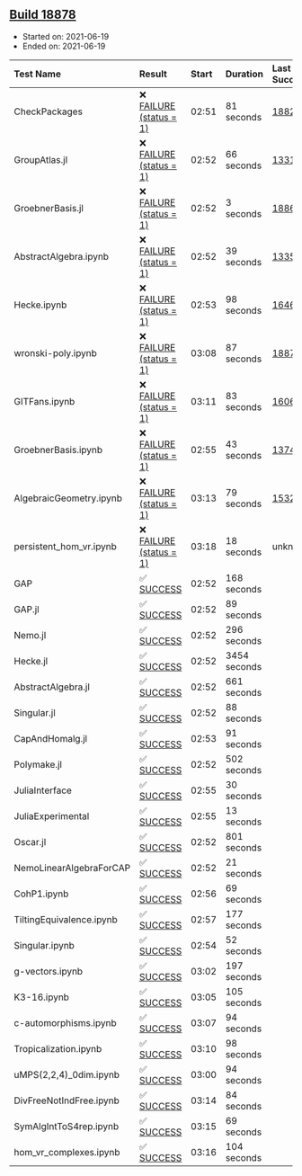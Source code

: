 ## [Build 18878](https://oscarci.mathematik.uni-kl.de/job/oscar/18878/)

* Started on: 2021-06-19
* Ended on: 2021-06-19

| Test Name    | Result | Start | Duration | Last Success | First Failure |
|:-------------|:-------|:------|:---------|:-------------|:--------------|
| CheckPackages | ❌ [FAILURE (status = 1)](https://oscarci.mathematik.uni-kl.de/job/oscar/18878/artifact/logs/build-18878/CheckPackages.log) | 02:51 | 81 seconds | [18822](https://oscarci.mathematik.uni-kl.de/job/oscar/18822/) | [18823](https://oscarci.mathematik.uni-kl.de/job/oscar/18823/) |
| GroupAtlas.jl | ❌ [FAILURE (status = 1)](https://oscarci.mathematik.uni-kl.de/job/oscar/18878/artifact/logs/build-18878/GroupAtlas.jl.log) | 02:52 | 66 seconds | [13311](https://oscarci.mathematik.uni-kl.de/job/oscar/13311/) | [13312](https://oscarci.mathematik.uni-kl.de/job/oscar/13312/) |
| GroebnerBasis.jl | ❌ [FAILURE (status = 1)](https://oscarci.mathematik.uni-kl.de/job/oscar/18878/artifact/logs/build-18878/GroebnerBasis.jl.log) | 02:52 | 3 seconds | [18864](https://oscarci.mathematik.uni-kl.de/job/oscar/18864/) | [18865](https://oscarci.mathematik.uni-kl.de/job/oscar/18865/) |
| AbstractAlgebra.ipynb | ❌ [FAILURE (status = 1)](https://oscarci.mathematik.uni-kl.de/job/oscar/18878/artifact/logs/build-18878/AbstractAlgebra.ipynb.log) | 02:52 | 39 seconds | [13355](https://oscarci.mathematik.uni-kl.de/job/oscar/13355/) | [13356](https://oscarci.mathematik.uni-kl.de/job/oscar/13356/) |
| Hecke.ipynb | ❌ [FAILURE (status = 1)](https://oscarci.mathematik.uni-kl.de/job/oscar/18878/artifact/logs/build-18878/Hecke.ipynb.log) | 02:53 | 98 seconds | [16463](https://oscarci.mathematik.uni-kl.de/job/oscar/16463/) | [16464](https://oscarci.mathematik.uni-kl.de/job/oscar/16464/) |
| wronski-poly.ipynb | ❌ [FAILURE (status = 1)](https://oscarci.mathematik.uni-kl.de/job/oscar/18878/artifact/logs/build-18878/wronski-poly.ipynb.log) | 03:08 | 87 seconds | [18873](https://oscarci.mathematik.uni-kl.de/job/oscar/18873/) | [18874](https://oscarci.mathematik.uni-kl.de/job/oscar/18874/) |
| GITFans.ipynb | ❌ [FAILURE (status = 1)](https://oscarci.mathematik.uni-kl.de/job/oscar/18878/artifact/logs/build-18878/GITFans.ipynb.log) | 03:11 | 83 seconds | [16068](https://oscarci.mathematik.uni-kl.de/job/oscar/16068/) | [16069](https://oscarci.mathematik.uni-kl.de/job/oscar/16069/) |
| GroebnerBasis.ipynb | ❌ [FAILURE (status = 1)](https://oscarci.mathematik.uni-kl.de/job/oscar/18878/artifact/logs/build-18878/GroebnerBasis.ipynb.log) | 02:55 | 43 seconds | [13748](https://oscarci.mathematik.uni-kl.de/job/oscar/13748/) | [13749](https://oscarci.mathematik.uni-kl.de/job/oscar/13749/) |
| AlgebraicGeometry.ipynb | ❌ [FAILURE (status = 1)](https://oscarci.mathematik.uni-kl.de/job/oscar/18878/artifact/logs/build-18878/AlgebraicGeometry.ipynb.log) | 03:13 | 79 seconds | [15322](https://oscarci.mathematik.uni-kl.de/job/oscar/15322/) | [15323](https://oscarci.mathematik.uni-kl.de/job/oscar/15323/) |
| persistent_hom_vr.ipynb | ❌ [FAILURE (status = 1)](https://oscarci.mathematik.uni-kl.de/job/oscar/18878/artifact/logs/build-18878/persistent_hom_vr.ipynb.log) | 03:18 | 18 seconds | unknown | unknown |
| GAP | ✅ [SUCCESS](https://oscarci.mathematik.uni-kl.de/job/oscar/18878/artifact/logs/build-18878/GAP.log) | 02:52 | 168 seconds |  |  |
| GAP.jl | ✅ [SUCCESS](https://oscarci.mathematik.uni-kl.de/job/oscar/18878/artifact/logs/build-18878/GAP.jl.log) | 02:52 | 89 seconds |  |  |
| Nemo.jl | ✅ [SUCCESS](https://oscarci.mathematik.uni-kl.de/job/oscar/18878/artifact/logs/build-18878/Nemo.jl.log) | 02:52 | 296 seconds |  |  |
| Hecke.jl | ✅ [SUCCESS](https://oscarci.mathematik.uni-kl.de/job/oscar/18878/artifact/logs/build-18878/Hecke.jl.log) | 02:52 | 3454 seconds |  |  |
| AbstractAlgebra.jl | ✅ [SUCCESS](https://oscarci.mathematik.uni-kl.de/job/oscar/18878/artifact/logs/build-18878/AbstractAlgebra.jl.log) | 02:52 | 661 seconds |  |  |
| Singular.jl | ✅ [SUCCESS](https://oscarci.mathematik.uni-kl.de/job/oscar/18878/artifact/logs/build-18878/Singular.jl.log) | 02:52 | 88 seconds |  |  |
| CapAndHomalg.jl | ✅ [SUCCESS](https://oscarci.mathematik.uni-kl.de/job/oscar/18878/artifact/logs/build-18878/CapAndHomalg.jl.log) | 02:53 | 91 seconds |  |  |
| Polymake.jl | ✅ [SUCCESS](https://oscarci.mathematik.uni-kl.de/job/oscar/18878/artifact/logs/build-18878/Polymake.jl.log) | 02:52 | 502 seconds |  |  |
| JuliaInterface | ✅ [SUCCESS](https://oscarci.mathematik.uni-kl.de/job/oscar/18878/artifact/logs/build-18878/JuliaInterface.log) | 02:55 | 30 seconds |  |  |
| JuliaExperimental | ✅ [SUCCESS](https://oscarci.mathematik.uni-kl.de/job/oscar/18878/artifact/logs/build-18878/JuliaExperimental.log) | 02:55 | 13 seconds |  |  |
| Oscar.jl | ✅ [SUCCESS](https://oscarci.mathematik.uni-kl.de/job/oscar/18878/artifact/logs/build-18878/Oscar.jl.log) | 02:52 | 801 seconds |  |  |
| NemoLinearAlgebraForCAP | ✅ [SUCCESS](https://oscarci.mathematik.uni-kl.de/job/oscar/18878/artifact/logs/build-18878/NemoLinearAlgebraForCAP.log) | 02:52 | 21 seconds |  |  |
| CohP1.ipynb | ✅ [SUCCESS](https://oscarci.mathematik.uni-kl.de/job/oscar/18878/artifact/logs/build-18878/CohP1.ipynb.log) | 02:56 | 69 seconds |  |  |
| TiltingEquivalence.ipynb | ✅ [SUCCESS](https://oscarci.mathematik.uni-kl.de/job/oscar/18878/artifact/logs/build-18878/TiltingEquivalence.ipynb.log) | 02:57 | 177 seconds |  |  |
| Singular.ipynb | ✅ [SUCCESS](https://oscarci.mathematik.uni-kl.de/job/oscar/18878/artifact/logs/build-18878/Singular.ipynb.log) | 02:54 | 52 seconds |  |  |
| g-vectors.ipynb | ✅ [SUCCESS](https://oscarci.mathematik.uni-kl.de/job/oscar/18878/artifact/logs/build-18878/g-vectors.ipynb.log) | 03:02 | 197 seconds |  |  |
| K3-16.ipynb | ✅ [SUCCESS](https://oscarci.mathematik.uni-kl.de/job/oscar/18878/artifact/logs/build-18878/K3-16.ipynb.log) | 03:05 | 105 seconds |  |  |
| c-automorphisms.ipynb | ✅ [SUCCESS](https://oscarci.mathematik.uni-kl.de/job/oscar/18878/artifact/logs/build-18878/c-automorphisms.ipynb.log) | 03:07 | 94 seconds |  |  |
| Tropicalization.ipynb | ✅ [SUCCESS](https://oscarci.mathematik.uni-kl.de/job/oscar/18878/artifact/logs/build-18878/Tropicalization.ipynb.log) | 03:10 | 98 seconds |  |  |
| uMPS(2,2,4)_0dim.ipynb | ✅ [SUCCESS](https://oscarci.mathematik.uni-kl.de/job/oscar/18878/artifact/logs/build-18878/uMPS-2-2-4-_0dim.ipynb.log) | 03:00 | 94 seconds |  |  |
| DivFreeNotIndFree.ipynb | ✅ [SUCCESS](https://oscarci.mathematik.uni-kl.de/job/oscar/18878/artifact/logs/build-18878/DivFreeNotIndFree.ipynb.log) | 03:14 | 84 seconds |  |  |
| SymAlgIntToS4rep.ipynb | ✅ [SUCCESS](https://oscarci.mathematik.uni-kl.de/job/oscar/18878/artifact/logs/build-18878/SymAlgIntToS4rep.ipynb.log) | 03:15 | 69 seconds |  |  |
| hom_vr_complexes.ipynb | ✅ [SUCCESS](https://oscarci.mathematik.uni-kl.de/job/oscar/18878/artifact/logs/build-18878/hom_vr_complexes.ipynb.log) | 03:16 | 104 seconds |  |  |
